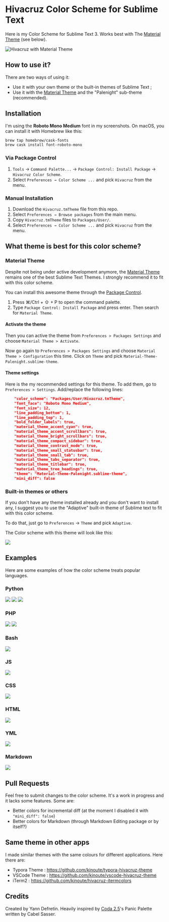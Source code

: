 # Hivacruz Color Scheme for Sublime Text

Here is my Color Scheme for Sublime Text 3. Works best with The [Material Theme](https://github.com/equinusocio/material-theme) (see below).

![Hivacruz with Material Theme](./screenshots/material.png)

## How to use it?

There are two ways of using it:

* Use it with your own theme or the built-in themes of Sublime Text ;
* Use it with the [Material Theme](https://github.com/equinusocio/material-theme) and the "Palenight" sub-theme (recommended).

## Installation

I'm using the **Roboto Mono Medium** font in my screenshots. On macOS, you can install it with Homebrew like this:

```sh
brew tap homebrew/cask-fonts
brew cask install font-roboto-mono
```

### Via Package Control

1. `Tools` → `Command Palette...` → `Package Control: Install Package` → `Hivacruz Color Scheme`.
2. Select `Preferences → Color Scheme ...` and pick `Hivacruz` from the menu.

### Manual Installation

1. Download the `Hivacruz.tmTheme` file from this repo.
2. Select `Preferences → Browse packages` from the main menu.
3. Copy `Hivacruz.tmTheme` files to `Packages/User/`.
4. Select `Preferences → Color Scheme ...` and pick `Hivacruz` from the menu.


## What theme is best for this color scheme?

### Material Theme

Despite not being under active development anymore, the [Material Theme](https://github.com/equinusocio/material-theme) remains one of the best Sublime Text Themes. I strongly recommend it to fit with this color scheme.

You can install this awesome theme through the [Package Control](https://packagecontrol.io/installation).

1. Press ⌘/Ctrl + ⇧ + P to open the command palette.
2. Type `Package Control: Install Package` and press enter. Then search for `Material Theme`.

#### Activate the theme

Then you can active the theme from `Preferences > Packages Settings` and choose `Material Theme > Activate`.

Now go again to `Preferences > Packages Settings` and choose `Material Theme > Configuration` this time. Click on `Theme` and pick `Material-Theme-Palenight.sublime-theme`.


#### Theme settings

Here is the my recommended settings for this theme. To add them, go to `Preferences > Settings`. Add/replace the following lines:

```json
	"color_scheme": "Packages/User/Hivacruz.tmTheme",
	"font_face": "Roboto Mono Medium",
	"font_size": 12,
	"line_padding_bottom": 1,
	"line_padding_top": 1,
	"bold_folder_labels": true,
	"material_theme_accent_cyan": true,
	"material_theme_accent_scrollbars": true,
	"material_theme_bright_scrollbars": true,
	"material_theme_compact_sidebar": true,
	"material_theme_contrast_mode": true,
	"material_theme_small_statusbar": true,
	"material_theme_small_tab": true,
	"material_theme_tabs_separator": true,
	"material_theme_titlebar": true,
	"material_theme_tree_headings": true,
	"theme": "Material-Theme-Palenight.sublime-theme",
	"mini_diff": false
```

### Built-in themes or others

If you don't have any theme installed already and you don't want to install any, I suggest you to use the "Adaptive" built-in theme of Sublime text to fit with this color scheme.

To do that, just go to `Preferences` → `Theme` and pick `Adaptive`.

The Color scheme with this theme will look like this:

![](./screenshots/adaptive.png)

## Examples

Here are some examples of how the color scheme treats popular languages.

### Python

![](./screenshots/python.png)
![](./screenshots/python2.png)
![](./screenshots/python3.png)

### PHP

![](./screenshots/php.png)
![](./screenshots/php2.png)

### Bash

![](./screenshots/bash.png)

### JS

![](./screenshots/js.png)

### CSS

![](./screenshots/css.png)

### HTML

![](./screenshots/html.png)

### YML

![](./screenshots/yml.png)

### Markdown

![](./screenshots/markdown.png)

## Pull Requests

Feel free to submit changes to the color scheme. It's a work in progress and it lacks some features. Some are:

* Better colors for incremental diff (at the moment I disabled it with `"mini_diff": false`)
* Better colors for Markdown (through Markdown Editing package or by itself?)

 ## Same theme in other apps

 I made similar themes with the same colours for different applications. Here there are:

 - Typora Theme : https://github.com/kinoute/typora-hivacruz-theme
 - VSCode Theme : https://github.com/kinoute/vscode-hivacruz-theme
 - iTerm2 : https://github.com/kinoute/hivacruz-itermcolors

## Credits

Created by Yann Defretin. Heavily inspired by [Coda 2.5](https://panic.com/coda)'s Panic Palette written by Cabel Sasser.
